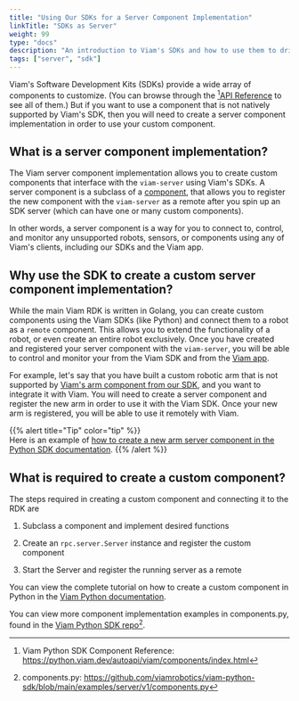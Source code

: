 ```yaml
---
title: "Using Our SDKs for a Server Component Implementation"
linkTitle: "SDKs as Server"
weight: 99
type: "docs"
description: "An introduction to Viam's SDKs and how to use them to drive hardware not natively supported in the RDK."
tags: ["server", "sdk"]
---
```


Viam's Software Development Kits (SDKs) provide a wide array of components to customize. (You can browse through the [^API Reference][API Reference](https://python.viam.dev/autoapi/viam/components/index.html) to see all of them.) But if you want to use a component that is not natively supported by Viam's SDK, then you will need to create a server component implementation in order to use your custom component.

## What is a server component implementation?

The Viam server component implementation allows you to create custom components that interface with the `viam-server` using Viam's SDKs. A server component is a subclass of a [component](https://python.viam.dev/autoapi/viam/components/component_base/index.html?highlight=component#module-viam.components.component_base), that allows you to register the new component with the `viam-server` as a remote after you spin up an SDK server (which can have one or many custom components).

In other words, a server component is a way for you to connect to, control, and monitor any unsupported robots, sensors, or components using any of Viam's clients, including our SDKs and the Viam app.

## Why use the SDK to create a custom server component implementation?

While the main Viam RDK is written in Golang, you can create custom components using the Viam SDKs (like Python) and connect them to a robot as a `remote` component. This allows you to extend the functionality of a robot, or even create an entire robot exclusively. Once you have created and registered your server component with the `viam-server`, you will be able to control and monitor your from the Viam SDK and from the [Viam app](https://app.viam.com/).

For example, let's say that you have built a custom robotic arm that is not supported by [Viam's arm component from our SDK](https://python.viam.dev/autoapi/viam/components/arm/index.html?highlight=arm#module-viam.components.arm), and you want to integrate it with Viam. You will need to create a server component and register the new arm in order to use it with the Viam SDK. Once your new arm is registered, you will be able to use it remotely with Viam.

{{% alert title="Tip" color="tip" %}}  
Here is an example of [how to create a new arm server component in the Python SDK documentation](https://python.viam.dev/autoapi/viam/components/arm/index.html?highlight=arm#module-viam.components.arm).
{{% /alert %}}

## What is required to create a custom component?

The steps required in creating a custom component and connecting it to the RDK are

1.  Subclass a component and implement desired functions

2.  Create an `rpc.server.Server` instance and register the custom component

3.  Start the Server and register the running server as a remote

You can view the complete tutorial on how to create a custom component in Python in the [Viam Python documentation](https://python.viam.dev/examples/example.html#create-custom-components).

You can view more component implementation examples in <file>components.py</file>, found in the <a href="https://github.com/viamrobotics/viam-python-sdk/blob/main/examples/server/v1/components.py" target="_blank">Viam Python SDK repo</a>[^compsamp].

[^API Reference]:Viam Python SDK Component Reference: <a href="https://python.viam.dev/autoapi/viam/components/index.html" target="_blank">ht<span></span>tps://python.viam.dev/autoapi/viam/components/index.html</a>

[^compsamp]:<file>components.py</file>: <a href="https://github.com/viamrobotics/viam-python-sdk/blob/main/examples/server/v1/components.py" target="_blank">ht<span></span>tps://github.com/viamrobotics/viam-python-sdk/blob/main/examples/server/v1/components.py</a>
